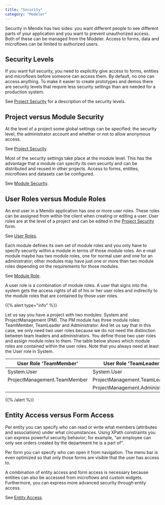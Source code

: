 ```yaml
---
title: "Security"
category: "Modeler"
---
```



Security in Mendix has two sides: you want different people to see different parts of your application and you want to prevent unauthorized access. Both of these can be managed from the Modeler. Access to forms, data and microflows can be limited to authorized users.

## Security Levels

If you want full security, you need to explicitly give access to forms, entities and microflows before someone can access them. By default, no one can access anything. To make it easier to create prototypes and demos there are security levels that require less security settings than are needed for a production system.

See [Project Security](project-security) for a description of the security levels.

## Project versus Module Security

At the level of a project some global settings can be specified: the security level, the administrator account and whether or not to allow anonymous access.

See [Project Security](project-security).

Most of the security settings take place at the module level. This has the advantage that a module can specify its own security and can be distributed and reused in other projects. Access to forms, entities, microflows and datasets can be configured.

See [Module Security](module-security).

## User Roles versus Module Roles

An end user in a Mendix application has one or more user roles. These roles can be assigned from within the client when creating or editing a user. User roles are at the level of a project and can be edited in the [Project Security](project-security) form.

See [User Roles](user-roles).

Each module defines its own set of module roles and you only have to specify security within a module in terms of those module roles. An e-mail module maybe has two module roles, one for normal user and one for an administrator; other modules may have just one or more than two module roles depending on the requirements for those modules.

See [Module Role](module-role).

A user role is a combination of module roles. A user that signs into the system gets the access rights of all of his or her user roles and indirectly to the module roles that are contained by those user roles.

{{% alert type="info" %}}

Let us say you have a project with two modules: System and ProjectManagement (PM). The PM module has three module roles: TeamMember, TeamLeader and Administrator. And let us say that in this case, we only need two user roles because we do not need the distinction between team leaders and administrators. You define those two user roles and assign module roles to them. The table below shows which module roles are contained within the user roles. Note that you always need at least the User role in System.

| User Role 'TeamMember' | User Role 'TeamLeader' |
| --- | --- |
| System.User | System.User |
| ProjectManagement.TeamMember | ProjectManagement.TeamLeader |
|   | ProjectManagement.Administrator |

{{% /alert %}}

## Entity Access versus Form Access

Per entity you can specify who can read or write what members (attributes and associations) under what circumstances. Using XPath constraints you can express powerful security behavior; for example, "an employee can only see orders created by the department he is a part of".

Per form you can specify who can open it from navigation. The menu bar is even optimized so that only those forms are visible that the user has access to.

A combination of entity access and form access is necessary because entities can also be accessed from microflows and custom widgets. Furthermore, you can express more advanced security through entity access.

See [Entity Access](module-security).
